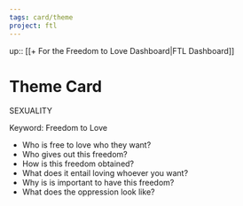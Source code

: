 ```yaml
---
tags: card/theme
project: ftl
---
```

up:: [[+ For the Freedom to Love Dashboard|FTL Dashboard]]
# Theme Card

SEXUALITY

Keyword: Freedom to Love

- Who is free to love who they want?
- Who gives out this freedom?
- How is this freedom obtained?
- What does it entail loving whoever you want?
- Why is is important to have this freedom?
- What does the oppression look like?